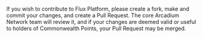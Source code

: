 If you wish to contribute to Flux Platform, please create a fork, make and commit your changes, and create a Pull Request. The core Arcadium Network team will review it, and if your changes are deemed valid or useful to holders of Commonwealth Points, your Pull Request may be merged.
